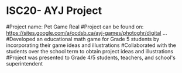 # ISC20- AYJ Project
#Project name: Pet Game Real
#Project can be found on: https://sites.google.com/a/ocdsb.ca/ayj-games/photoghr/digital
...
#Developed an educational math game for Grade 5 students by incorporating their game ideas and illustrations
#Collaborated with the students over the school term to obtain project ideas and illustrations
#Project was presented to Grade 4/5 students, teachers, and school's superintendent

